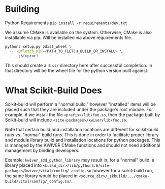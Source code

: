
# Building
Python Requirements
`pip install -r requirements/dev.txt`

We assume CMake is available on the system.
Otherwise, CMake is also installable via pip.
Will be installed via above requirements file.

```bash
python3 setup.py bdist_wheel \
  -- -Dfletch_DIR=<PATH_TO_FLETCH_BUILD_OR_INSTALL> \
  -- -j$(nproc)
```

This should create a `dist/` directory here after successful completion.
In that directory will be the wheel file for the python version built against.

# What Scikit-Build Does
Scikit-build will perform a "normal build," however "installed" items will be
placed such that they are included under the package's root module.
For example, if we install the file `<prefix>/lib/foo.so`, then the package
built by Scikit-build will include `<site-packages>/kwiver/lib/foo.so`.

Note that certain build and installation locations are different for
scikit-build runs vs. "normal" build runs.
This is done in order to facilitate proper library and module library build and
installation locations for python packages.
This is managed by the KWIVER CMake functions and should not need additional
management by binding developers.

Example: `kwiver_add_python_library` may result in, for a "normal" build, a
library placed into
`<build_dir>/lib/python3.6/site-packages/kwiver/vital/config/_config.so`
however for a scikit-build run, the same library would be placed in
`<source_dir>/_skbuild/.../cmake-build/vital/config/_config.so/`.
